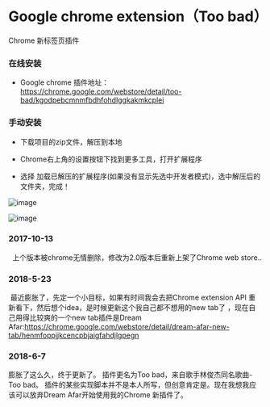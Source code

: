 # Google chrome extension（Too bad）
Chrome 新标签页插件

### 在线安装

- Google chrome 插件地址：https://chrome.google.com/webstore/detail/too-bad/kgodpebcmnmfbdhfohdlggkakmkcplei

### 手动安装

- 下载项目的zip文件，解压到本地

- Chrome右上角的设置按钮下找到更多工具，打开扩展程序

- 选择 加载已解压的扩展程序(如果没有显示先选中开发者模式)，选中解压后的文件夹，完成！


![image](https://raw.githubusercontent.com/ORACLE128G/Images/master/%E5%B1%8F%E5%B9%95%E6%88%AA%E5%9B%BE(2).png)

![image](https://raw.githubusercontent.com/ORACLE128G/Images/master/%E5%B1%8F%E5%B9%95%E6%88%AA%E5%9B%BE(3).png)


### 2017-10-13 
  
  上个版本被chrome无情删除，修改为2.0版本后重新上架了Chrome web store..

### 2018-5-23
 
  最近膨胀了，先定一个小目标，如果有时间我会去把Chrome extension API 重新看下，然后想个idea，是时候更新这个我自己都不想用的new tab了 ，现在自己用得比较爽的一个new tab插件是Dream Afar:https://chrome.google.com/webstore/detail/dream-afar-new-tab/henmfoppjjkcencpbjaigfahdjlgpegn
  
### 2018-6-7

  膨胀了这么久，终于更新了。
  插件更名为Too bad，来自歌手林俊杰同名歌曲-Too bad。
  插件的某些实现脚本并不是本人所写，但创意肯定是。现在我想我应该可以放弃Dream Afar开始使用我的Chrome 新插件了。
